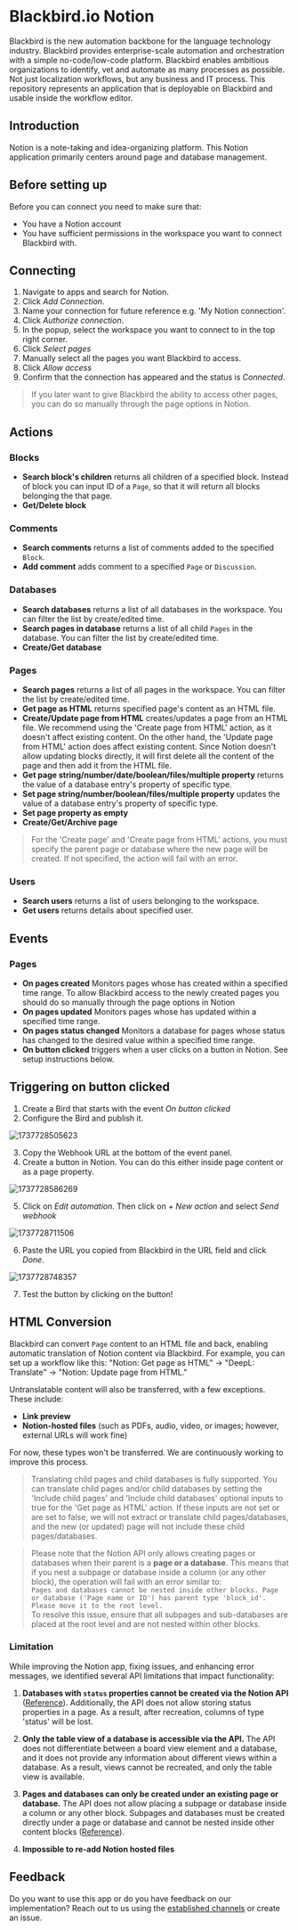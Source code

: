 # Blackbird.io Notion  
  
Blackbird is the new automation backbone for the language technology industry. Blackbird provides enterprise-scale automation and orchestration with a simple no-code/low-code platform. Blackbird enables ambitious organizations to identify, vet and automate as many processes as possible. Not just localization workflows, but any business and IT process. This repository represents an application that is deployable on Blackbird and usable inside the workflow editor.  
  
## Introduction  
  
<!-- begin docs -->  
  
Notion is a note-taking and idea-organizing platform. This Notion application primarily centers around page and database management.  
  
 ## Before setting up
 Before you can connect you need to make sure that:
 - You have a Notion account
 - You have sufficient permissions in the workspace you want to connect Blackbird with.
 
## Connecting  
  
1. Navigate to apps and search for Notion. 
2. Click _Add Connection_.  
3. Name your connection for future reference e.g. 'My Notion connection'.  
4. Click _Authorize connection_.
5. In the popup, select the workspace you want to connect to in the top right corner.
6. Click _Select pages_
7. Manually select all the pages you want Blackbird to access.
8. Click _Allow access_
9. Confirm that the connection has appeared and the status is _Connected_.  
  
> If you later want to give Blackbird the ability to access other pages, you can do so manually through the page options in Notion.

## Actions  
  
### Blocks  
  
- **Search block's children** returns all children of a specified block. Instead of block you can input ID of a `Page`, so that it will return all blocks belonging the that page.  
- **Get/Delete block** 

### Comments

- **Search comments** returns a list of comments added to the specified `Block`.
- **Add comment** adds comment to a specified `Page` or `Discussion`.

### Databases

- **Search databases** returns a list of all databases in the workspace. You can filter the list by create/edited time.
- **Search pages in database** returns a list of all child `Pages` in the database. You can filter the list by create/edited time. 
- **Create/Get database**

### Pages

- **Search pages** returns a list of all pages in the workspace. You can filter the list by create/edited time.
- **Get page as HTML** returns specified page's content as an HTML file.
- **Create/Update page from HTML** creates/updates a page from an HTML file. We recommend using the 'Create page from HTML' action, as it doesn't affect existing content. On the other hand, the 'Update page from HTML' action does affect existing content. Since Notion doesn't allow updating blocks directly, it will first delete all the content of the page and then add it from the HTML file.
- **Get page string/number/date/boolean/files/multiple property** returns the value of a database entry's property of specific type.
- **Set page string/number/boolean/files/multiple property** updates the value of a database entry's property of specific type.
- **Set page property as empty**
- **Create/Get/Archive page**

> For the 'Create page' and 'Create page from HTML' actions, you must specify the parent page or database where the new page will be created. If not specified, the action will fail with an error.

### Users

- **Search users** returns a list of users belonging to the workspace.
- **Get users** returns details about specified user.

## Events

### Pages

- **On pages created** Monitors pages whose has created within a specified time range. To allow Blackbird access to the newly created pages you should do so manually through the page options in Notion
- **On pages updated** Monitors pages whose has updated within a specified time range.
- **On pages status changed** Monitors a database for pages whose status has changed to the desired value within a specified time range.
- **On button clicked** triggers when a user clicks on a button in Notion. See setup instructions below.

## Triggering on button clicked

1. Create a Bird that starts with the event *On button clicked*
2. Configure the Bird and publish it.

![1737728505623](image/README/1737728505623.png)

3. Copy the Webhook URL at the bottom of the event panel.
4. Create a button in Notion. You can do this either inside page content or as a page property.

![1737728586269](image/README/1737728586269.png)

5. Click on *Edit automation*. Then click on *+ New action* and select *Send webhook*

![1737728711506](image/README/1737728711506.png)

6. Paste the URL you copied from Blackbird in the URL field and click *Done*.

![1737728748357](image/README/1737728748357.png)

7. Test the button by clicking on the button!

## HTML Conversion

Blackbird can convert `Page` content to an HTML file and back, enabling automatic translation of Notion content via Blackbird. For example, you can set up a workflow like this: "Notion: Get page as HTML" → "DeepL: Translate" → "Notion: Update page from HTML."

Untranslatable content will also be transferred, with a few exceptions. These include:

- **Link preview**
- **Notion-hosted files** (such as PDFs, audio, video, or images; however, external URLs will work fine)

For now, these types won't be transferred. We are continuously working to improve this process.

> Translating child pages and child databases is fully supported. You can translate child pages and/or child databases by setting the 'Include child pages' and 'Include child databases' optional inputs to true for the 'Get page as HTML' action. If these inputs are not set or are set to false, we will not extract or translate child pages/databases, and the new (or updated) page will not include these child pages/databases.

> Please note that the Notion API only allows creating pages or databases when their parent is a **page or a database**. This means that if you nest a subpage or database inside a column (or any other block), the operation will fail with an error similar to:  
> `Pages and databases cannot be nested inside other blocks. Page or database ('Page name or ID') has parent type 'block_id'. Please move it to the root level.`  
> To resolve this issue, ensure that all subpages and sub-databases are placed at the root level and are not nested within other blocks.

### Limitation

While improving the Notion app, fixing issues, and enhancing error messages, we identified several API limitations that impact functionality:

1. **Databases with `status` properties cannot be created via the Notion API** ([Reference](https://developers.notion.com/reference/create-a-database)). Additionally, the API does not allow storing status properties in a page. As a result, after recreation, columns of type 'status' will be lost.

2. **Only the table view of a database is accessible via the API.** The API does not differentiate between a board view element and a database, and it does not provide any information about different views within a database. As a result, views cannot be recreated, and only the table view is available.

3. **Pages and databases can only be created under an existing page or database.** The API does not allow placing a subpage or database inside a column or any other block. Subpages and databases must be created directly under a page or database and cannot be nested inside other content blocks ([Reference](https://developers.notion.com/reference/post-page)).

4. **Impossible to re-add Notion hosted files**

## Feedback  
  
Do you want to use this app or do you have feedback on our implementation? Reach out to us using the [established channels](https://www.blackbird.io/) or create an issue.
  
<!-- end docs -->
